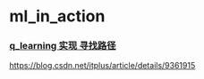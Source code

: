 # ml_in_action


### [q_learning 实现 寻找路径](https://github.com/kevifunau/ml_in_action/blob/master/q_learning.cpp)
https://blog.csdn.net/itplus/article/details/9361915